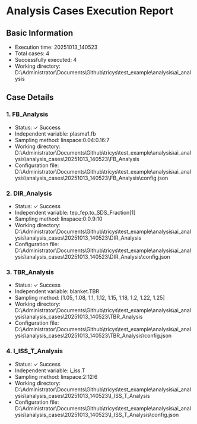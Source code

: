 # Analysis Cases Execution Report

## Basic Information
- Execution time: 20251013_140523
- Total cases: 4
- Successfully executed: 4
- Working directory: D:\Administrator\Documents\Github\tricys\test_example\analysis\ai_analysis

## Case Details

### 1. FB_Analysis
- Status: ✓ Success
- Independent variable: plasma1.fb
- Sampling method: linspace:0.04:0.16:7
- Working directory: D:\Administrator\Documents\Github\tricys\test_example\analysis\ai_analysis\analysis_cases\20251013_140523\FB_Analysis
- Configuration file: D:\Administrator\Documents\Github\tricys\test_example\analysis\ai_analysis\analysis_cases\20251013_140523\FB_Analysis\config.json

### 2. DIR_Analysis
- Status: ✓ Success
- Independent variable: tep_fep.to_SDS_Fraction[1]
- Sampling method: linspace:0:0.9:10
- Working directory: D:\Administrator\Documents\Github\tricys\test_example\analysis\ai_analysis\analysis_cases\20251013_140523\DIR_Analysis
- Configuration file: D:\Administrator\Documents\Github\tricys\test_example\analysis\ai_analysis\analysis_cases\20251013_140523\DIR_Analysis\config.json

### 3. TBR_Analysis
- Status: ✓ Success
- Independent variable: blanket.TBR
- Sampling method: [1.05, 1.08, 1.1, 1.12, 1.15, 1.18, 1.2, 1.22, 1.25]
- Working directory: D:\Administrator\Documents\Github\tricys\test_example\analysis\ai_analysis\analysis_cases\20251013_140523\TBR_Analysis
- Configuration file: D:\Administrator\Documents\Github\tricys\test_example\analysis\ai_analysis\analysis_cases\20251013_140523\TBR_Analysis\config.json

### 4. I_ISS_T_Analysis
- Status: ✓ Success
- Independent variable: i_iss.T
- Sampling method: linspace:2:12:6
- Working directory: D:\Administrator\Documents\Github\tricys\test_example\analysis\ai_analysis\analysis_cases\20251013_140523\I_ISS_T_Analysis
- Configuration file: D:\Administrator\Documents\Github\tricys\test_example\analysis\ai_analysis\analysis_cases\20251013_140523\I_ISS_T_Analysis\config.json